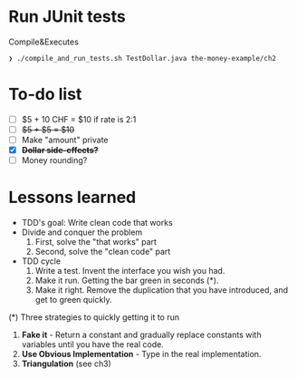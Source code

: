 # Run JUnit tests
Compile&Executes
```
❯ ./compile_and_run_tests.sh TestDollar.java the-money-example/ch2
```

# To-do list
- [ ] $5 + 10 CHF = $10 if rate is 2:1
- [ ] ~~$5 + $5 = $10~~
- [ ] Make "amount" private
- [x] **~~Dollar side-effects?~~**
- [ ] Money rounding?

# Lessons learned
- TDD's goal: Write clean code that works
- Divide and conquer the problem
  1. First, solve the "that works" part
  2. Second, solve the "clean code" part
- TDD cycle
  1. Write a test. Invent the interface you wish you had.
  2. Make it run. Getting the bar green in seconds (*).
  3. Make it right. Remove the duplication that you have introduced, and get to green quickly.


(*) Three strategies to quickly getting it to run
1. **Fake it** - Return a constant and gradually replace constants with variables until you have the real code.
2. **Use Obvious Implementation** - Type in the real implementation.
3. **Triangulation**  (see ch3)